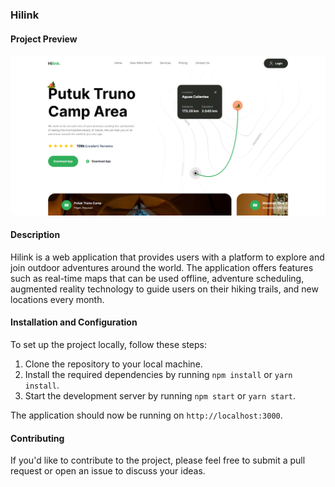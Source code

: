 ### Hilink

#### Project Preview

![Project Preview](./public/preview_hilink.png)

#### Description

Hilink is a web application that provides users with a platform to explore and join outdoor adventures around the world. The application offers features such as real-time maps that can be used offline, adventure scheduling, augmented reality technology to guide users on their hiking trails, and new locations every month.

#### Installation and Configuration

To set up the project locally, follow these steps:

1. Clone the repository to your local machine.
2. Install the required dependencies by running `npm install` or `yarn install`.
3. Start the development server by running `npm start` or `yarn start`.

The application should now be running on `http://localhost:3000`.

#### Contributing

If you'd like to contribute to the project, please feel free to submit a pull request or open an issue to discuss your ideas.